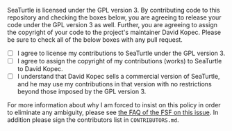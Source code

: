 SeaTurtle is licensed under the GPL version 3. By contributing code to this repository and checking the boxes below, you are agreeing to release your code under the GPL version 3 as well. Further, you are agreeing to assign the copyright of your code to the project's maintainer David Kopec. Please be sure to check all of the below boxes with any pull request.

- [ ] I agree to license my contributions to SeaTurtle under the GPL version 3.
- [ ] I agree to assign the copyright of my contributions (works) to SeaTurtle to David Kopec.
- [ ] I understand that David Kopec sells a commercial version of SeaTurtle, and he may use my contributions in that version with no restrictions beyond those imposed by the GPL version 3.

For more information about why I am forced to insist on this policy in order to eliminate any ambiguity, please see [the FAQ of the FSF on this issue](https://www.gnu.org/licenses/gpl-faq.en.html#AssignCopyright). In addition please sign the contributors list in `CONTRIBUTORS.md`.
